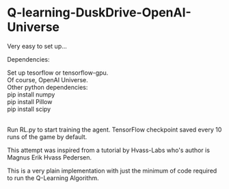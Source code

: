 # Q-learning-DuskDrive-OpenAI-Universe


Very easy to set up...

Dependencies: 

Set up tesorflow or tensorflow-gpu.<br>
Of course, OpenAI Universe.<br>
Other python dependencies:<br>
pip install numpy<br>
pip install Pillow<br>
pip install scipy<br><br>

Run RL.py to start training the agent. TensorFlow checkpoint saved every 10 runs of the game by default.

This attempt was inspired from a tutorial by Hvass-Labs who's author is Magnus Erik Hvass Pedersen.

This is a very plain implementation with just the minimum of code required to run the Q-Learning Algorithm.
